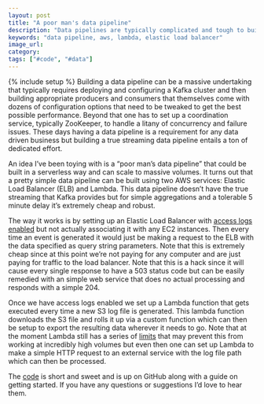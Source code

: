 ```yaml
---
layout: post
title: "A poor man's data pipeline"
description: "Data pipelines are typically complicated and tough to build and maintain. There's a simple, serverless implementation that can be done using AWS's Elastic Load Balancers and Lambda."
keywords: "data pipeline, aws, lambda, elastic load balancer"
image_url:
category:
tags: ["#code", "#data"]
---
```

{% include setup %}
Building a data pipeline can be a massive undertaking that typically requires deploying and configuring a Kafka cluster and then building appropriate producers and consumers that themselves come with dozens of configuration options that need to be tweaked to get the best possible performance. Beyond that one has to set up a coordination service, typically ZooKeeper, to handle a litany of concurrency and failure issues. These days having a data pipeline is a requirement for any data driven business but building a true streaming data pipeline entails a ton of dedicated effort.

An idea I’ve been toying with is a “poor man’s data pipeline” that could be built in a serverless way and can scale to massive volumes. It turns out that a pretty simple data pipeline can be built using two AWS services: Elastic Load Balancer (ELB) and Lambda. This data pipeline doesn’t have the true streaming that Kafka provides but for simple aggregations and a tolerable 5 minute delay it’s extremely cheap and robust.

The way it works is by setting up an Elastic Load Balancer with [access logs enabled](http://docs.aws.amazon.com/elasticloadbalancing/latest/classic/access-log-collection.html) but not actually associating it with any EC2 instances. Then every time an event is generated it would just be making a request to the ELB with the data specified as query string parameters. Note that this is extremely cheap since at this point we’re not paying for any computer and are just paying for traffic to the load balancer. Note that this is a hack since it will cause every single response to have a 503 status code but can be easily remedied with an simple web service that does no actual processing and responds with a simple 204.

Once we have access logs enabled we set up a Lambda function that gets executed every time a new S3 log file is generated. This lambda function downloads the S3 file and rolls it up via a custom function which can then be setup to export the resulting data wherever it needs to go. Note that at the moment Lambda still has a series of [limits](http://docs.aws.amazon.com/lambda/latest/dg/limits.html) that may prevent this from working at incredibly high volumes but even then one can set up Lambda to make a simple HTTP request to an external service with the log file path which can then be processed.

The [code](https://github.com/dangoldin/poor-mans-data-pipeline) is short and sweet and is up on GitHub along with a guide on getting started. If you have any questions or suggestions I’d love to hear them.

